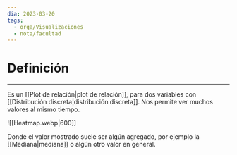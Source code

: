 ```yaml
---
dia: 2023-03-20
tags:
  - orga/Visualizaciones
  - nota/facultad
---
```

# Definición
---
Es un [[Plot de relación|plot de relación]], para dos variables con [[Distribución discreta|distribución discreta]]. Nos permite ver muchos valores al mismo tiempo.

![[Heatmap.webp|600]]

Donde el valor mostrado suele ser algún agregado, por ejemplo la [[Mediana|mediana]] o algún otro valor en general.